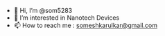 - 👋 Hi, I’m @som5283
- 👀 I’m interested in Nanotech Devices
- 📫 How to reach me : someshkarulkar@gmail.com

<!---
som5283/som5283 is a ✨ special ✨ repository because its `README.md` (this file) appears on your GitHub profile.
You can click the Preview link to take a look at your changes.
--->
